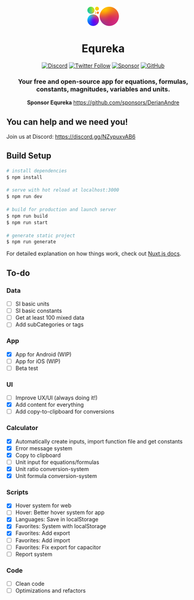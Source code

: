 <div align="center">

![Logo](./assets/brand/logo.png)

# Equreka 
[![Discord](https://img.shields.io/discord/812053915356364811?style=social&logo=discord&label=Discord&labelColor=f2f2f2)](https://discord.gg/NZypuxvAB6)
[![Twitter Follow](https://img.shields.io/twitter/follow/Equreka?style=social)](https://twitter.com/Equreka)
[![Sponsor](https://img.shields.io/github/sponsors/DerianAndre?style=social)](https://github.com/sponsors/DerianAndre)
[![GitHub](https://img.shields.io/github/license/Equreka/Equreka?color=green&label=License)](https://github.com//Equreka)

### Your free and open-source app for equations, formulas, constants, magnitudes, variables and units.

**Sponsor Equreka** https://github.com/sponsors/DerianAndre

</div>

#####

## You can help and we need you!
Join us at Discord: https://discord.gg/NZypuxvAB6


## Build Setup

```bash
# install dependencies
$ npm install

# serve with hot reload at localhost:3000
$ npm run dev

# build for production and launch server
$ npm run build 
$ npm run start

# generate static project
$ npm run generate
```

For detailed explanation on how things work, check out [Nuxt.js docs](https://nuxtjs.org).

## To-do

### Data
- [ ] SI basic units
- [ ] SI basic constants
- [ ] Get at least 100 mixed data
- [ ] Add subCategories or tags
### App
- [X] App for Android (WIP)
- [ ] App for iOS (WIP)
- [ ] Beta test
### UI
- [ ] Improve UX/UI (always doing it!)
- [X] Add content for everything
- [ ] Add copy-to-clipboard for conversions
### Calculator
- [X] Automatically create inputs, import function file and get constants
- [X] Error message system
- [X] Copy to clipboard
- [ ] Unit input for equations/formulas
- [X] Unit ratio conversion-system
- [X] Unit formula conversion-system
### Scripts
- [X] Hover system for web
- [ ] Hover: Better hover system for app
- [X] Languages: Save in localStorage
- [X] Favorites: System with localStorage
- [X] Favorites: Add export
- [ ] Favorites: Add import
- [ ] Favorites: Fix export for capacitor
- [ ] Report system
### Code
- [ ] Clean code
- [ ] Optimizations and refactors
